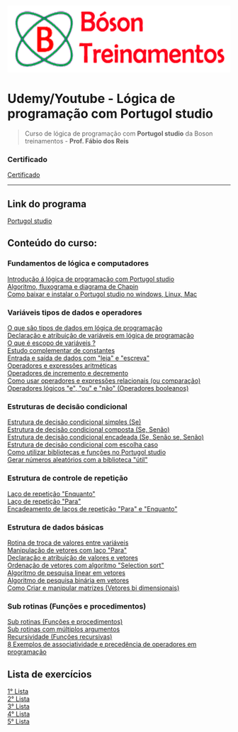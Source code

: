 <img src="/Arquivos/img/capa.png" alt="Capa" height="150">

# Udemy/Youtube - Lógica de programação com Portugol studio

> Curso de lógica de programação com **Portugol studio** da Boson treinamentos - **Prof. Fábio dos Reis**

### Certificado
[Certificado](/Arquivos/Certificado/Certificado.pdf)
***

## Link do programa
[Portugol studio](http://lite.acad.univali.br/portugol/)

## Conteúdo do curso:

### Fundamentos de lógica e computadores
[Introdução á lógica de programação com Portugol studio]() <br>
[Algoritmo, fluxograma e diagrama de Chapin]() <br>
[Como baixar e instalar o Portugol studio no windows, Linux, Mac]() 

### Variáveis tipos de dados e operadores
[O que são tipos de dados em lógica de programação]() <br>
[Declaração e atribuição de variáveis em lógica de programação]() <br>
[O que é escopo de variáveis ?]() <br>
[Estudo complementar de constantes]() <br>
[Entrada e saída de dados com "leia" e "escreva"]() <br>
[Operadores e expressões aritméticas]() <br>
[Operadores de incremento e decremento]() <br>
[Como usar operadores e expressões relacionais (ou comparação)]() <br>
[Operadores lógicos "e", "ou" e "não" (Operadores booleanos)]() 

### Estruturas de decisão condicional
[Estrutura de decisão condicional simples (Se)]() <br>
[Estrutura de decisão condicional composta (Se, Senão)]() <br>
[Estrutura de decisão condicional encadeada (Se, Senão se, Senão)]() <br>
[Estrutura de decisão condicional com escolha caso]() <br>
[Como utilizar bibliotecas e funções no Portugol studio]() <br>
[Gerar números aleatórios com a biblioteca "útil"]() 

### Estrutura de controle de repetição
[Laço de repetição "Enquanto"]() <br>
[Laço de repetição "Para"]() <br>
[Encadeamento de laços de repetição "Para" e "Enquanto"]() 

### Estrutura de dados básicas
[Rotina de troca de valores entre variáveis]() <br>
[Manipulação de vetores com laço "Para"]() <br>
[Declaração e atribuição de valores e vetores]() <br>
[Ordenação de vetores com algoritmo "Selection sort"]() <br>
[Algoritmo de pesquisa linear em vetores]() <br>
[Algoritmo de pesquisa binária em vetores]() <br>
[Como Criar e manipular matrizes (Vetores bi dimensionais)]()

### Sub rotinas (Funções e procedimentos)
[Sub rotinas (Funções e procedimentos)]() <br>
[Sub rotinas com múltiplos argumentos]() <br>
[Recursividade (Funções recursivas)]() <br>
[8 Exemplos de associatividade e precedência de operadores em programação]()

## Lista de exercícios
[1° Lista]() <br>
[2° Lista]() <br>
[3° Lista]() <br>
[4° Lista]() <br>
[5° Lista]()

